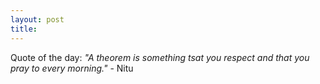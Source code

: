 ```yaml
---
layout: post
title: 
---
```


Quote of the day: <i>"A theorem is something tsat you respect and that you pray to every morning."</i> - Nitu
